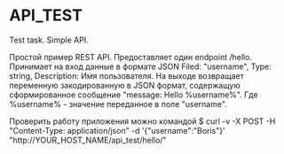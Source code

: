 # API_TEST
Test task. Simple API.

Простой пример REST API.
Предоставляет один endpoint /hello.
Принимает на вход данные в формате JSON
Filed: "username",
Type: string,
Description: Имя пользователя.
На выходе возвращает переменную закодированную в JSON формат,
содержащую сформированное сообщение
"message: Hello %username%".
Где %username% - значение переданное в поле "username".

Проверить работу приложения можно командой
$ curl -v -X POST -H "Content-Type: application/json" -d '{"username":"Boris"}' "http://YOUR_HOST_NAME/api_test/hello/"